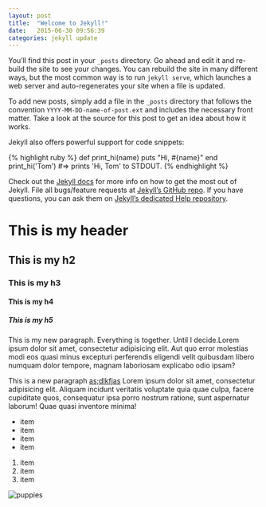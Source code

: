 ```yaml
---
layout: post
title:  "Welcome to Jekyll!"
date:   2015-06-30 09:56:39
categories: jekyll update
---
```

You’ll find this post in your `_posts` directory. Go ahead and edit it and re-build the site to see your changes. You can rebuild the site in many different ways, but the most common way is to run `jekyll serve`, which launches a web server and auto-regenerates your site when a file is updated.

To add new posts, simply add a file in the `_posts` directory that follows the convention `YYYY-MM-DD-name-of-post.ext` and includes the necessary front matter. Take a look at the source for this post to get an idea about how it works.

Jekyll also offers powerful support for code snippets:

{% highlight ruby %}
def print_hi(name)
  puts "Hi, #{name}"
end
print_hi('Tom')
#=> prints 'Hi, Tom' to STDOUT.
{% endhighlight %}

Check out the [Jekyll docs][jekyll] for more info on how to get the most out of Jekyll. File all bugs/feature requests at [Jekyll’s GitHub repo][jekyll-gh]. If you have questions, you can ask them on [Jekyll’s dedicated Help repository][jekyll-help].

[jekyll]:      http://jekyllrb.com
[jekyll-gh]:   https://github.com/jekyll/jekyll
[jekyll-help]: https://github.com/jekyll/jekyll-help

# This is my header

## This is my h2

### This is my h3

#### This is my h4

##### This is my h5

This is my new paragraph. Everything is together. Until I decide.Lorem ipsum dolor sit amet, consectetur adipisicing elit. Aut quo error molestias modi eos quasi minus excepturi perferendis eligendi velit quibusdam libero numquam dolor tempore, magnam laboriosam explicabo odio ipsam?

This is a new paragraph [as;dlkfjas](http://google.com) Lorem ipsum dolor sit amet, consectetur adipisicing elit. Aliquam incidunt veritatis voluptate quia quae culpa, facere cupiditate quos, consequatur ipsa porro nostrum ratione, sunt aspernatur laborum! Quae quasi inventore minima!

- item
- item
- item
- item

1. item
2. item
3. item

![puppies](http://cdn.sheknows.com/articles/2013/04/Puppy_2.jpg)

